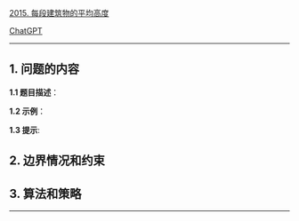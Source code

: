 [2015. 每段建筑物的平均高度](https://leetcode.cn/problems/average-height-of-buildings-in-each-segment)

[ChatGPT](chat.openai.com)

---

## 1. 问题的内容
**1.1 题目描述**：

**1.2 示例**：

**1.3 提示**:

## 2. 边界情况和约束


## 3. 算法和策略

---

